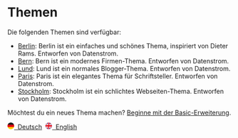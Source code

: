 Themen
======

Die folgenden Themen sind verfügbar:

* [Berlin](https://github.com/datenstrom/yellow-extensions/tree/master/themes/berlin/README-de.md): 
  Berlin ist ein einfaches und schönes Thema, inspiriert von Dieter Rams. Entworfen von Datenstrom.
* [Bern](https://github.com/datenstrom/yellow-extensions/tree/master/themes/bern/README-de.md): 
  Bern ist ein modernes Firmen-Thema. Entworfen von Datenstrom.
* [Lund](https://github.com/datenstrom/yellow-extensions/tree/master/themes/lund/README-de.md): 
  Lund ist ein normales Blogger-Thema. Entworfen von Datenstrom.
* [Paris](https://github.com/datenstrom/yellow-extensions/tree/master/themes/paris/README-de.md): 
  Paris ist ein elegantes Thema für Schriftsteller. Entworfen von Datenstrom.
* [Stockholm](https://github.com/datenstrom/yellow-extensions/tree/master/themes/stockholm/README-de.md): 
  Stockholm ist ein schlichtes Webseiten-Thema. Entworfen von Datenstrom.

Möchtest du ein neues Thema machen? [Beginne mit der Basic-Erweiterung](https://github.com/schulle4u/yellow-extension-basic).

<p>
<a href="README-de.md"><img src="https://raw.githubusercontent.com/datenstrom/yellow-extensions/master/features/help/language-de.png" width="15" height="15" alt="Deutsch">&nbsp; Deutsch</a>&nbsp;
<a href="README.md"><img src="https://raw.githubusercontent.com/datenstrom/yellow-extensions/master/features/help/language-en.png" width="15" height="15" alt="English">&nbsp; English</a>&nbsp;
</p>

